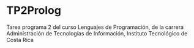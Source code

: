 TP2Prolog
=========

Tarea programa 2 del curso Lenguajes de Programación, de la carrera Administración de Tecnologías de Información, Instituto Tecnológico de Costa Rica